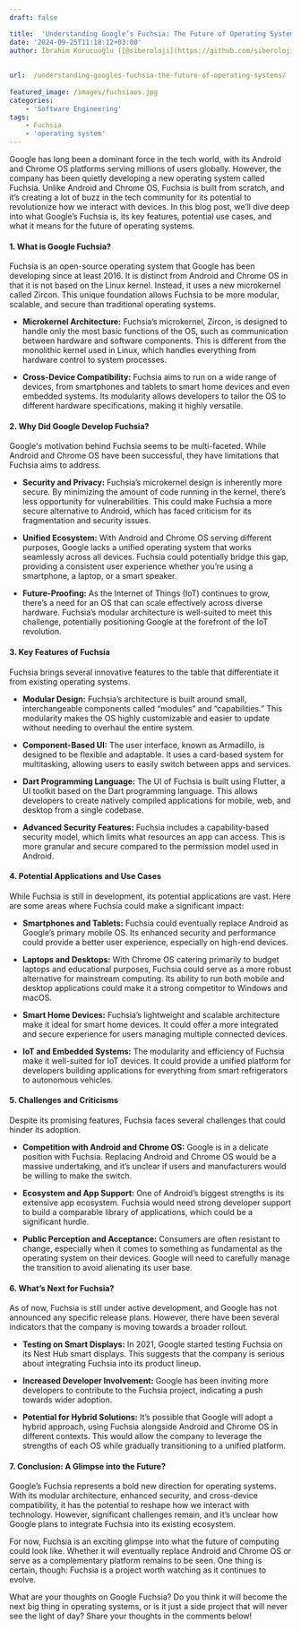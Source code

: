 ```yaml
---
draft: false

title:  'Understanding Google’s Fuchsia: The Future of Operating Systems?'
date: '2024-09-25T11:18:12+03:00'
author: İbrahim Korucuoğlu ([@siberoloji](https://github.com/siberoloji))
 
 
url:  /understanding-googles-fuchsia-the-future-of-operating-systems/
 
featured_image: /images/fuchsiaos.jpg
categories:
    - 'Software Engineering'
tags:
    - Fuchsia
    - 'operating system'
---
```



Google has long been a dominant force in the tech world, with its Android and Chrome OS platforms serving millions of users globally. However, the company has been quietly developing a new operating system called Fuchsia. Unlike Android and Chrome OS, Fuchsia is built from scratch, and it’s creating a lot of buzz in the tech community for its potential to revolutionize how we interact with devices. In this blog post, we’ll dive deep into what Google’s Fuchsia is, its key features, potential use cases, and what it means for the future of operating systems.


#### 1. **What is Google Fuchsia?**



Fuchsia is an open-source operating system that Google has been developing since at least 2016. It is distinct from Android and Chrome OS in that it is not based on the Linux kernel. Instead, it uses a new microkernel called Zircon. This unique foundation allows Fuchsia to be more modular, scalable, and secure than traditional operating systems.


* **Microkernel Architecture:** Fuchsia’s microkernel, Zircon, is designed to handle only the most basic functions of the OS, such as communication between hardware and software components. This is different from the monolithic kernel used in Linux, which handles everything from hardware control to system processes.

* **Cross-Device Compatibility:** Fuchsia aims to run on a wide range of devices, from smartphones and tablets to smart home devices and even embedded systems. Its modularity allows developers to tailor the OS to different hardware specifications, making it highly versatile.



#### 2. **Why Did Google Develop Fuchsia?**



Google's motivation behind Fuchsia seems to be multi-faceted. While Android and Chrome OS have been successful, they have limitations that Fuchsia aims to address.


* **Security and Privacy:** Fuchsia’s microkernel design is inherently more secure. By minimizing the amount of code running in the kernel, there’s less opportunity for vulnerabilities. This could make Fuchsia a more secure alternative to Android, which has faced criticism for its fragmentation and security issues.

* **Unified Ecosystem:** With Android and Chrome OS serving different purposes, Google lacks a unified operating system that works seamlessly across all devices. Fuchsia could potentially bridge this gap, providing a consistent user experience whether you’re using a smartphone, a laptop, or a smart speaker.

* **Future-Proofing:** As the Internet of Things (IoT) continues to grow, there’s a need for an OS that can scale effectively across diverse hardware. Fuchsia’s modular architecture is well-suited to meet this challenge, potentially positioning Google at the forefront of the IoT revolution.



#### 3. **Key Features of Fuchsia**



Fuchsia brings several innovative features to the table that differentiate it from existing operating systems.


* **Modular Design:** Fuchsia’s architecture is built around small, interchangeable components called “modules” and “capabilities.” This modularity makes the OS highly customizable and easier to update without needing to overhaul the entire system.

* **Component-Based UI:** The user interface, known as Armadillo, is designed to be flexible and adaptable. It uses a card-based system for multitasking, allowing users to easily switch between apps and services.

* **Dart Programming Language:** The UI of Fuchsia is built using Flutter, a UI toolkit based on the Dart programming language. This allows developers to create natively compiled applications for mobile, web, and desktop from a single codebase.

* **Advanced Security Features:** Fuchsia includes a capability-based security model, which limits what resources an app can access. This is more granular and secure compared to the permission model used in Android.



#### 4. **Potential Applications and Use Cases**



While Fuchsia is still in development, its potential applications are vast. Here are some areas where Fuchsia could make a significant impact:


* **Smartphones and Tablets:** Fuchsia could eventually replace Android as Google’s primary mobile OS. Its enhanced security and performance could provide a better user experience, especially on high-end devices.

* **Laptops and Desktops:** With Chrome OS catering primarily to budget laptops and educational purposes, Fuchsia could serve as a more robust alternative for mainstream computing. Its ability to run both mobile and desktop applications could make it a strong competitor to Windows and macOS.

* **Smart Home Devices:** Fuchsia’s lightweight and scalable architecture make it ideal for smart home devices. It could offer a more integrated and secure experience for users managing multiple connected devices.

* **IoT and Embedded Systems:** The modularity and efficiency of Fuchsia make it well-suited for IoT devices. It could provide a unified platform for developers building applications for everything from smart refrigerators to autonomous vehicles.



#### 5. **Challenges and Criticisms**



Despite its promising features, Fuchsia faces several challenges that could hinder its adoption.


* **Competition with Android and Chrome OS:** Google is in a delicate position with Fuchsia. Replacing Android and Chrome OS would be a massive undertaking, and it’s unclear if users and manufacturers would be willing to make the switch.

* **Ecosystem and App Support:** One of Android’s biggest strengths is its extensive app ecosystem. Fuchsia would need strong developer support to build a comparable library of applications, which could be a significant hurdle.

* **Public Perception and Acceptance:** Consumers are often resistant to change, especially when it comes to something as fundamental as the operating system on their devices. Google will need to carefully manage the transition to avoid alienating its user base.



#### 6. **What’s Next for Fuchsia?**



As of now, Fuchsia is still under active development, and Google has not announced any specific release plans. However, there have been several indicators that the company is moving towards a broader rollout.


* **Testing on Smart Displays:** In 2021, Google started testing Fuchsia on its Nest Hub smart displays. This suggests that the company is serious about integrating Fuchsia into its product lineup.

* **Increased Developer Involvement:** Google has been inviting more developers to contribute to the Fuchsia project, indicating a push towards wider adoption.

* **Potential for Hybrid Solutions:** It’s possible that Google will adopt a hybrid approach, using Fuchsia alongside Android and Chrome OS in different contexts. This would allow the company to leverage the strengths of each OS while gradually transitioning to a unified platform.



#### 7. **Conclusion: A Glimpse into the Future?**



Google’s Fuchsia represents a bold new direction for operating systems. With its modular architecture, enhanced security, and cross-device compatibility, it has the potential to reshape how we interact with technology. However, significant challenges remain, and it’s unclear how Google plans to integrate Fuchsia into its existing ecosystem.



For now, Fuchsia is an exciting glimpse into what the future of computing could look like. Whether it will eventually replace Android and Chrome OS or serve as a complementary platform remains to be seen. One thing is certain, though: Fuchsia is a project worth watching as it continues to evolve.





What are your thoughts on Google Fuchsia? Do you think it will become the next big thing in operating systems, or is it just a side project that will never see the light of day? Share your thoughts in the comments below!
